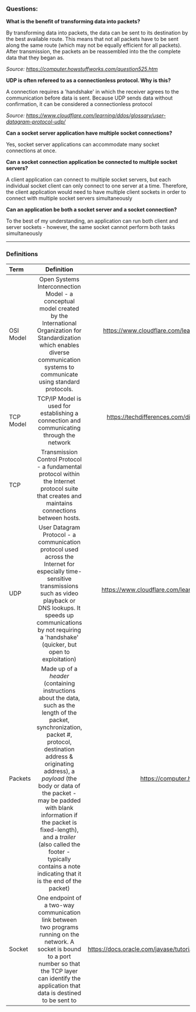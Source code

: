 ### Questions:

**What is the benefit of transforming data into packets?**

By transforming data into packets, the data can be sent to its destination by the best available route.  This means that not all packets have to be sent along the same route (which may not be equally efficient for all packets).  After transmission, the packets an be reassembled into the the complete data that they began as.

*Source: https://computer.howstuffworks.com/question525.htm*

**UDP is often refereed to as a connectionless protocol. Why is this?**

A connection requires a 'handshake' in which the receiver agrees to the communication before data is sent.  Because UDP sends data without confirmation, it can be considered a connectionless protocol

*Source: https://www.cloudflare.com/learning/ddos/glossary/user-datagram-protocol-udp/*

**Can a socket server application have multiple socket connections?**

Yes, socket server applications can accommodate many socket connections at once.

**Can a socket connection application be connected to multiple socket servers?**

A client application can connect to multiple socket servers, but each individual socket client can only connect to one server at a time.   Therefore, the client application would need to have multiple client sockets in order to connect with multiple socket servers simultaneously

**Can an application be both a socket server and a socket connection?**

To the best of my understanding, an application can run both client and server sockets - however, the same socket cannot perform both tasks simultaneously

---

### Definitions

|Term|Definition|Source|
|:--|:-:|--:|
|OSI Model|Open Systems Interconnection Model - a conceptual model created by the International Organization for Standardization which enables diverse communication systems to communicate using standard protocols.|https://www.cloudflare.com/learning/ddos/glossary/open-systems-interconnection-model-osi/|
|TCP Model|TCP/IP Model is used for establishing a connection and communicating through the network|https://techdifferences.com/difference-between-tcp-ip-and-osi-model.html|
|TCP|Transmission Control Protocol - a fundamental protocol within the Internet protocol suite that creates and maintains connections between hosts.|https://techterms.com/definition/tcp|
|UDP|User Datagram Protocol - a communication protocol used across the Internet for especially time-sensitive transmissions such as video playback or DNS lookups.  It speeds up communications by not requiring a 'handshake' (quicker, but open to exploitation)|https://www.cloudflare.com/learning/ddos/glossary/user-datagram-protocol-udp/|
|Packets|Made up of a *header* (containing instructions about the data, such as the length of the packet, synchronization, packet #, protocol, destination address & originating address), a *payload* (the body or data of the packet - may be padded with blank information if the packet is fixed-length), and a *trailer* (also called the footer - typically contains a note indicating that it is the end of the packet)|https://computer.howstuffworks.com/question525.htm|
|Socket|One endpoint of a two-way communication link between two programs running on the network.  A socket is bound to a port number so that the TCP layer can identify the application that data is destined to be sent to|https://docs.oracle.com/javase/tutorial/networking/sockets/definition.html|